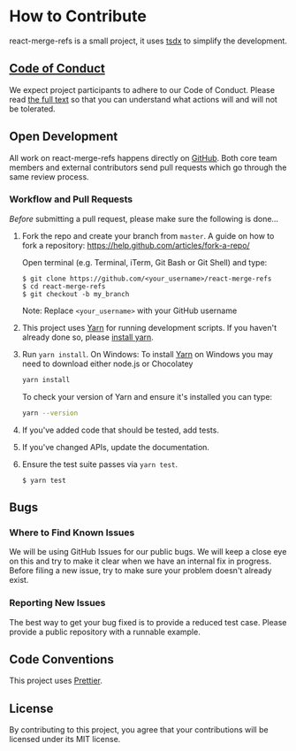 # How to Contribute

react-merge-refs is a small project, it uses [tsdx](https://github.com/jaredpalmer/tsdx) to simplify the development.

## [Code of Conduct](https://github.com/gregberge/react-merge-refs/blob/master/CODE_OF_CONDUCT.md)

We expect project participants to adhere to our Code of Conduct. Please read [the full text](https://github.com/gregberge/react-merge-refs/blob/master/CODE_OF_CONDUCT.md) so that you can understand what actions will and will not be tolerated.

## Open Development

All work on react-merge-refs happens directly on [GitHub](/). Both core team members and external contributors send pull requests which go through the same review process.

### Workflow and Pull Requests

_Before_ submitting a pull request, please make sure the following is done…

1.  Fork the repo and create your branch from `master`. A guide on how to fork a repository: https://help.github.com/articles/fork-a-repo/

    Open terminal (e.g. Terminal, iTerm, Git Bash or Git Shell) and type:

    ```sh-session
    $ git clone https://github.com/<your_username>/react-merge-refs
    $ cd react-merge-refs
    $ git checkout -b my_branch
    ```

    Note: Replace `<your_username>` with your GitHub username

2.  This project uses [Yarn](https://code.fb.com/web/yarn-a-new-package-manager-for-javascript/) for running development scripts. If you haven't already done so, please [install yarn](https://yarnpkg.com/en/docs/install).

3.  Run `yarn install`. On Windows: To install [Yarn](https://yarnpkg.com/en/docs/install#windows-tab) on Windows you may need to download either node.js or Chocolatey<br />

    ```sh
    yarn install
    ```

    To check your version of Yarn and ensure it's installed you can type:

    ```sh
    yarn --version
    ```

4.  If you've added code that should be tested, add tests.

5.  If you've changed APIs, update the documentation.

6.  Ensure the test suite passes via `yarn test`.

    ```sh-session
    $ yarn test
    ```

## Bugs

### Where to Find Known Issues

We will be using GitHub Issues for our public bugs. We will keep a close eye on this and try to make it clear when we have an internal fix in progress. Before filing a new issue, try to make sure your problem doesn't already exist.

### Reporting New Issues

The best way to get your bug fixed is to provide a reduced test case. Please provide a public repository with a runnable example.

## Code Conventions

This project uses [Prettier](https://prettier.io/).

## License

By contributing to this project, you agree that your contributions will be licensed under its MIT license.
